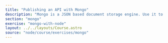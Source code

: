 ```yaml
---
title: "Publishing an API with Mongo"
description: "Mongo is a JSON based document storage engine. Use it to publish an API"
section: "mongo"
exercise: "mongo-with-node"
layout: ../../layouts/Course.astro
source: "node/course/exercises/mongo"
---
```

